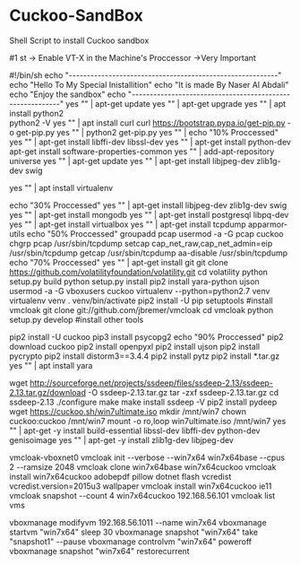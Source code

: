 # Cuckoo-SandBox
Shell Script to install Cuckoo sandbox

#1 st -> Enable VT-X in the Machine's Proccessor ->Very Important

#!/bin/sh
echo "----------------------------------------------------------"
echo "Hello To My Special Inistallition"
echo "It is made By Naser Al Abdali"
echo "Enjoy the sandbox"
echo "----------------------------------------------------------"
yes "" |  apt-get update
yes "" |  apt-get upgrade
yes "" |  apt install python2	
python2 -V
yes "" |  apt install curl 
curl https://bootstrap.pypa.io/get-pip.py -o get-pip.py
yes "" |  python2 get-pip.py
yes "" | echo "10% Proccessed"
yes "" |  apt-get install libffi-dev libssl-dev 
yes "" |  apt-get install python-dev 
apt-get install software-properties-common
yes "" |  add-apt-repository universe
yes "" |  apt-get update
yes "" |  apt-get install libjpeg-dev zlib1g-dev swig 

yes "" |  apt install virtualenv 

echo "30% Proccessed"
yes "" |  apt-get install libjpeg-dev zlib1g-dev swig
yes "" |  apt-get install mongodb
yes "" |  apt-get install postgresql libpq-dev
yes "" |  apt-get install virtualbox
yes "" |  apt-get install tcpdump apparmor-utils
echo "50% Proccessed"
 groupadd pcap
 usermod -a -G pcap cuckoo
 chgrp pcap /usr/sbin/tcpdump
 setcap cap_net_raw,cap_net_admin=eip /usr/sbin/tcpdump
getcap /usr/sbin/tcpdump
 aa-disable /usr/sbin/tcpdump
echo "70% Proccessed"
yes "" |  apt-get install git
git clone https://github.com/volatilityfoundation/volatility.git 
cd volatility 
 python setup.py build
 python setup.py install
 pip2 install yara-python ujson
 usermod -a -G vboxusers cuckoo
virtualenv --python=python2.7 venv
 virtualenv venv
. venv/bin/activate
 pip2 install -U pip setuptools
#install vmcloak
git clone git://github.com/jbremer/vmcloak
cd vmcloak
 python setup.py develop
#install other tools

 pip2 install -U cuckoo
 pip3 install psycopg2
echo "90% Proccessed"
 pip2 download cuckoo
 pip2 install openpyxl
 pip2 install ujson
 pip2 install pycrypto
 pip2 install distorm3==3.4.4
 pip2 install pytz
 pip2 install *.tar.gz
yes "" |  apt install yara

 wget http://sourceforge.net/projects/ssdeep/files/ssdeep-2.13/ssdeep-2.13.tar.gz/download -O ssdeep-2.13.tar.gz
 tar -zxf ssdeep-2.13.tar.gz
cd ssdeep-2.13
./configure
make
 make install
ssdeep -V
 pip2 install pydeep
wget https://cuckoo.sh/win7ultimate.iso
 mkdir /mnt/win7
 chown cuckoo:cuckoo /mnt/win7
 mount -o ro,loop win7ultimate.iso /mnt/win7
yes "" |  apt-get -y install build-essential libssl-dev libffi-dev python-dev genisoimage
yes "" |  apt-get -y install zlib1g-dev libjpeg-dev



vmcloak-vboxnet0
vmcloak init --verbose --win7x64 win7x64base --cpus 2 --ramsize 2048
vmcloak clone win7x64base win7x64cuckoo
vmcloak install win7x64cuckoo adobepdf pillow dotnet flash vcredist vcredist.version=2015u3 wallpaper
vmcloak install win7x64cuckoo ie11
vmcloak snapshot --count 4 win7x64cuckoo 192.168.56.101
vmcloak list vms

vboxmanage modifyvm 192.168.56.1011 --name win7x64
vboxmanage startvm "win7x64"
sleep 30
vboxmanage snapshot "win7x64" take "snapshot1" --pause
vboxmanage controlvm "win7x64" poweroff
vboxmanage snapshot "win7x64" restorecurrent
